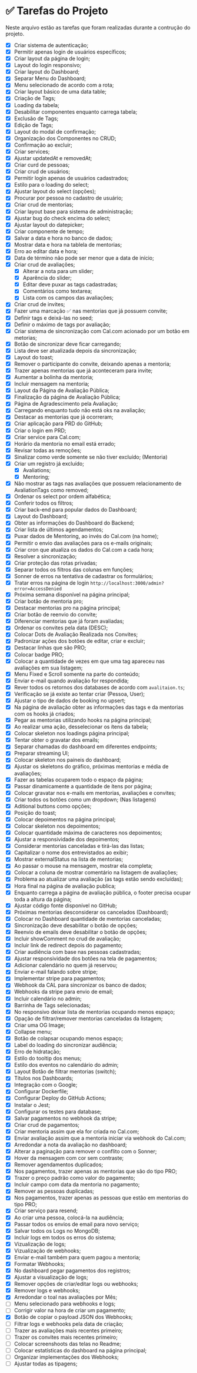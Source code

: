 # ✅ Tarefas do Projeto

Neste arquivo estão as tarefas que foram realizadas durante a contrução do projeto.

- [x] Criar sistema de autenticação;
- [x] Permitir apenas login de usuários específicos;
- [x] Criar layout da página de login;
- [x] Layout do login responsivo;
- [x] Criar layout do Dashboard;
- [x] Separar Menu do Dashboard;
- [x] Menu selecionado de acordo com a rota;
- [x] Criar layout básico de uma data table;
- [x] Criação de Tags;
- [x] Loading da tabela;
- [x] Desabilitar componentes enquanto carrega tabela;
- [x] Exclusão de Tags;
- [x] Edição de Tags;
- [x] Layout do modal de confirmação;
- [x] Organização dos Componentes no CRUD;
- [x] Confirmação ao excluir;
- [x] Criar services;
- [x] Ajustar updatedAt e removedAt;
- [x] Criar curd de pessoas;
- [x] Criar crud de usuários;
- [x] Permitir login apenas de usuários cadastrados;
- [x] Estilo para o loading do select;
- [x] Ajustar layout do select (opções);
- [x] Procurar por pessoa no cadastro de usuário;
- [x] Criar crud de mentorias;
- [x] Criar layout base para sistema de administração;
- [x] Ajustar bug do check encima do select;
- [x] Ajustar layout do datepicker;
- [x] Criar componente de tempo;
- [x] Salvar a data e hora no banco de dados;
- [x] Mostrar data e hora na tablela de mentorias;
- [x] Erro ao editar data e hora;
- [x] Data de término não pode ser menor que a data de início;
- [x] Criar crud de avaliações;
  - [x] Alterar a nota para um slider;
  - [x] Aparência do slider;
  - [x] Editar deve puxar as tags cadastradas;
  - [x] Comentários como textarea;
  - [x] Lista com os campos das avaliações;
- [x] Criar crud de invites;
- [x] Fazer uma marcação ✅ nas mentorias que já possuem convite;
- [x] Definir tags e deixá-las no seed;
- [x] Definir o máximo de tags por avaliação;
- [x] Criar sistema de sincronização com Cal.com acionado por um botão em metorias;
- [x] Botão de sincronizar deve ficar carregando;
- [x] Lista deve ser atualizada depois da sincronização;
- [x] Layout do toast;
- [x] Remover o participante do convite, deixando apenas a mentoria;
- [x] Trazer apenas mentorias que já aconteceram para invite;
- [x] Aumentar a bolinha da mentoria;
- [x] Incluir mensagem na mentoria;
- [x] Layout da Página de Avaliação Pública;
- [x] Finalização da página de Avaliação Pública;
- [x] Página de Agradescimento pela Avaliação;
- [x] Carregando enquanto tudo não está oks na avaliação;
- [x] Destacar as mentorias que já ocorreram;
- [x] Criar aplicação para PRD do GitHub;
- [x] Criar o login em PRD;
- [x] Criar service para Cal.com;
- [x] Horário da mentoria no email está errado;
- [x] Revisar todas as remoções;
- [x] Sinalizar como verde somente se não tiver excluído; (Mentoria)
- [x] Criar um registro já excluído;
  - [x] Avaliations;
  - [x] Mentoring;
- [x] Não mostrar as tags nas avaliações que possuem relacionamento de AvaliationTags como removed;
- [x] Ordenar os select por ordem alfabética;
- [x] Conferir todos os filtros;
- [x] Criar back-end para popular dados do Dashboard;
- [x] Layout do Dashboard;
- [x] Obter as informações do Dashboard do Backend;
- [x] Criar lista de últimos agendamentos;
- [x] Puxar dados de Mentoring, ao invés do Cal.com (na home);
- [x] Permitir o envio das avaliações para os e-mails originais;
- [x] Criar cron que atualiza os dados do Cal.com a cada hora;
- [x] Resolver a sincronização;
- [x] Criar proteção das rotas privadas;
- [x] Separar todos os filtros das colunas em funções;
- [x] Sonner de erros na tentativa de cadastrar os formulários;
- [x] Tratar erros na página de login `http://localhost:3000/admin?error=AccessDenied`
- [x] Próxima semana disponível na página principal;
- [x] Criar botão de mentoria pro;
- [x] Destacar mentorias pro na página principal;
- [x] Criar botão de reenvio do convite;
- [x] Diferenciar mentorias que já foram avaliadas;
- [x] Ordenar os convites pela data (DESC);
- [x] Colocar Dots de Avaliação Realizada nos Convites;
- [x] Padronizar ações dos botões de editar, criar e excluir;
- [x] Destacar linhas que são PRO;
- [x] Colocar badge PRO;
- [x] Colocar a quantidade de vezes em que uma tag apareceu nas avaliações em sua listagem;
- [x] Menu Fixed e Scroll somente na parte do conteúdo;
- [x] Enviar e-mail quando avaliação for respondida;
- [x] Rever todos os retornos dos databases de acordo com `avalitaion.ts`;
- [x] Verificação se já existe ao tentar criar (Pessoa, User);
- [x] Ajustar o tipo de dados de booking no upsert;
- [x] Na página de avaliação obter as informações das tags e da mentorias com os hooks já criados;
- [x] Pegar as mentorias utilizando hooks na página principal;
- [x] Ao realizar uma ação, desselecionar os ítens da tabela;
- [x] Colocar skeleton nos loadings página principal;
- [x] Tentar obter o gravatar dos emails;
- [x] Separar chamadas do dashboard em diferentes endpoints;
- [x] Preparar streaming UI;
- [x] Colocar skeleton nos paineis do dashboard;
- [x] Ajustar os skeletons do gráfico, próximas mentorias e média de avaliações;
- [x] Fazer as tabelas ocuparem todo o espaço da página;
- [x] Passar dinamicamente a quantidade de ítens por página;
- [x] Colocar gravatar nos e-mails em mentorias, avaliações e convites;
- [x] Criar todos os botões como um dropdown; (Nas listagens)
- [x] Aditional buttons como opções;
- [x] Posição do toast;
- [x] Colocar depoimentos na página principal;
- [x] Colocar skeleton nos depoimentos;
- [x] Colocar quantidade máxima de caracteres nos depoimentos;
- [x] Ajustar a responsividade dos depoimentos;
- [x] Considerar mentorias canceladas e tirá-las das listas;
- [x] Capitalizar o nome dos entrevistados ao exibir;
- [x] Mostrar externalStatus na lista de mentorias;
- [x] Ao passar o mouse na mensagem, mostrar ela completa;
- [x] Colocar a coluna de mostrar comentário na listagem de avaliações;
- [x] Problema ao atualizar uma avaliação (as tags estão sendo excluídas);
- [x] Hora final na página de avaliação publica;
- [x] Enquanto carrega a página de avaliação pública, o footer precisa ocupar toda a altura da página;
- [x] Ajustar código fonte disponível no GitHub;
- [x] Próximas mentorias desconsiderar os cancelados (Dashboard);
- [x] Colocar no Dashboard quantidade de mentorias canceladas;
- [x] Sincronização deve desabilitar o botão de opções;
- [x] Reenvio de emails deve desabilitar o botão de opções;
- [x] Incluir showComment no crud de avaliação;
- [x] Incluir link de redirect depois do pagamento;
- [x] Criar audiência com base nas pessoas cadastradas;
- [x] Ajustar responsividade dos botões na tela de pagamentos;
- [x] Adicionar calendário no quem já reservou;
- [x] Enviar e-mail falando sobre stripe;
- [x] Implementar stripe para pagamentos;
- [x] Webhook da CAL para sincronizar os banco de dados;
- [x] Webhooks da stripe para envio de email;
- [x] Incluir calendário no admin;
- [x] Barrinha de Tags selecionadas;
- [x] No responsivo deixar lista de mentorias ocupando menos espaço;
- [x] Opação de filtrar/remover mentorias canceladas da listagem;
- [x] Criar uma OG Image;
- [x] Collapse menu;
- [x] Botão de colapsar ocupando menos espaço;
- [x] Label do loading do sincronizar audiência;
- [x] Erro de hidratação;
- [x] Estilo do tooltip dos menus;
- [x] Estilo dos eventos no calendário do admin;
- [x] Layout Botão de filtrar mentorias (switch);
- [x] Títulos nos Dashboards;
- [x] Integração com o Google;
- [x] Configurar Dockerfile;
- [x] Configurar Deploy do GitHub Actions;
- [x] Instalar o Jest;
- [x] Configurar os testes para database;
- [x] Salvar pagamentos no webhook da stripe;
- [x] Criar crud de pagamentos;
- [x] Criar mentoria assim que ela for criada no Cal.com;
- [x] Enviar avaliação assim que a mentoria iniciar via webhook do Cal.com;
- [x] Arredondar a nota da avaliação no dashboard;
- [x] Alterar a paginação para remover o conflito com o Sonner;
- [x] Hover da mensagem com cor sem contraste;
- [x] Remover agendamentos duplicados;
- [x] Nos pagamentos, trazer apenas as mentorias que são do tipo PRO;
- [x] Trazer o preço padrão como valor do pagamento;
- [x] Incluir campo com data da mentoria no pagamento;
- [x] Remover as pessoas duplicadas;
- [x] Nos pagamentos, trazer apenas as pessoas que estão em mentorias do tipo PRO;
- [x] Criar serviço para resend;
- [x] Ao criar uma pessoa, colocá-la na audiência;
- [x] Passar todos os envios de email para novo serviço;
- [x] Salvar todos os Logs no MongoDB;
- [x] Incluir logs em todos os erros do sistema;
- [x] Vizualização de logs;
- [x] Vizualização de webhooks;
- [x] Enviar e-mail também para quem pagou a mentoria;
- [x] Formatar Webhooks;
- [x] No dashboard pegar pagamentos dos registros;
- [x] Ajustar a visualização de logs;
- [x] Remover opções de criar/editar logs ou webhooks;
- [x] Remover logs e webhooks;
- [x] Arredondar o toal nas avaliações por Mês;
- [ ] Menu selecionado para webhooks e logs;
- [ ] Corrigir valor na hora de criar um pagamento;
- [x] Botão de copiar o payload JSON dos Webhooks;
- [ ] Filtrar logs e webhooks pela data de criação;
- [ ] Trazer as avaliações mais recentes primeiro;
- [ ] Trazer os convites mais recentes primeiro;
- [ ] Colocar screenshoots das telas no Readme;
- [ ] Colocar estatísticas do dashboard na página principal;
- [ ] Organizar implementações dos Webhooks;
- [ ] Ajustar todas as tipagens;
